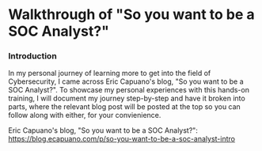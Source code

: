 # Walkthrough of "So you want to be a SOC Analyst?"

### Introduction
In my personal journey of learning more to get into the field of Cybersecurity, I came across Eric Capuano's blog, "So you want to be a SOC Analyst?". To showcase my personal experiences with this hands-on training, I will document my journey step-by-step and have it broken into parts, where the relevant blog post will be posted at the top so you can follow along with either, for your convienience. 

Eric Capuano's blog, "So you want to be a SOC Analyst?":
https://blog.ecapuano.com/p/so-you-want-to-be-a-soc-analyst-intro 
